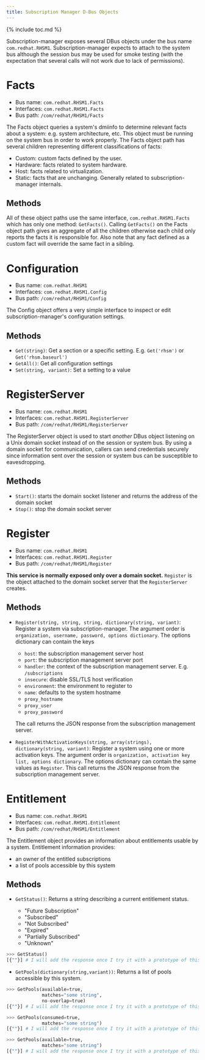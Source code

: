 ```yaml
---
title: Subscription Manager D-Bus Objects
---
```

{% include toc.md %}

Subscription-manager exposes several DBus objects under the bus name
`com.redhat.RHSM1`.  Subscription-manager expects to attach to the system bus
although the session bus may be used for smoke testing (with the expectation
that several calls will not work due to lack of permissions).

# Facts
* Bus name: `com.redhat.RHSM1.Facts`
* Interfaces: `com.redhat.RHSM1.Facts`
* Bus path: `/com/redhat/RHSM1/Facts`

The Facts object queries a system's dmiinfo to determine relevant facts about a
system: e.g. system architecture, etc.  This object must be running on the
system bus in order to work properly.  The Facts object path has several
children representing different classifications of facts:

* Custom: custom facts defined by the user.
* Hardware: facts related to system hardware.
* Host: facts related to virtualization.
* Static: facts that are unchanging.  Generally related to subscription-manager
  internals.

## Methods
All of these object paths use the same interface, `com.redhat.RHSM1.Facts` which
has only one method: `GetFacts()`.  Calling `GetFacts()` on the Facts object
path gives an aggregate of all the children otherwise each child only reports
the facts it is responsible for.  Also note that any fact defined as a custom
fact will override the same fact in a sibling.

# Configuration
* Bus name: `com.redhat.RHSM1`
* Interfaces: `com.redhat.RHSM1.Config`
* Bus path: `/com/redhat/RHSM1/Config`

The Config object offers a very simple interface to inspect or edit
subscription-manager's configuration settings.

## Methods
* `Get(string)`: Get a section or a specific setting.  E.g. `Get('rhsm')` or
  `Get('rhsm.baseurl')`
* `GetAll()`: Get all configuration settings
* `Set(string, variant)`: Set a setting to a value

# RegisterServer
* Bus name: `com.redhat.RHSM1`
* Interfaces: `com.redhat.RHSM1.RegisterServer`
* Bus path: `/com/redhat/RHSM1/RegisterServer`

The RegisterServer object is used to start *another* DBus object listening on a
Unix domain socket instead of on the session or system bus.  By using a domain
socket for communication, callers can send credentials securely since
information sent over the session or system bus can be susceptible to
eavesdropping.

## Methods
* `Start()`: starts the domain socket listener and returns the address of the
  domain socket
* `Stop()`: stop the domain socket server

# Register
* Bus name: `com.redhat.RHSM1`
* Interfaces: `com.redhat.RHSM1.Register`
* Bus path: `/com/redhat/RHSM1/Register`

**This service is normally exposed only over a domain socket.**  `Register` is
the object attached to the domain socket server that the `RegisterServer`
creates.

## Methods
* `Register(string, string, string, dictionary(string, variant)`: Register a
  system via subscription-manager.  The argument order is `organization,
  username, password, options dictionary`.  The options dictionary can contain
  the keys

  * `host`: the subscription management server host
  * `port`: the subscription management server port
  * `handler`: the context of the subscription management server.  E.g.
    `/subscriptions`
  * `insecure`: disable SSL/TLS host verification
  * `environment`: the environment to register to
  * `name`: defaults to the system hostname
  * `proxy_hostname`
  * `proxy_user`
  * `proxy_password`

  The call returns the JSON response from the subscription management server.

* `RegisterWithActivationKeys(string, array(strings), dictionary(string,
  variant)`: Register a system using one or more activation keys.  The argument
  order is `organization, activation key list, options dictionary`.  The options
  dictionary can contain the same values as `Register`.  This call returns the
  JSON response from the subscription management server.

# Entitlement
* Bus name: `com.redhat.RHSM1`
* Interfaces: `com.redhat.RHSM1.Entitlement`
* Bus path: `/com/redhat/RHSM1/Entitlement`

The Entitlement object provides an information about entitlements usable by a system.
Entitlement information provides:

   * an owner of the entitled subscriptions
   * a list of pools accessible by this system
   
## Methods
* `GetStatus()`: Returns a string describing a current entitlement status.

   * "Future Subscription"
   * "Subscribed"
   * "Not Subscribed"
   * "Expired"
   * "Partially Subscribed"
   * "Unknown"

```python
>>> GetStatus()
[{""}] # I will add the response once I try it with a prototype of this method.
```

* `GetPools(dictionary(string,variant))`: Returns a list of pools accessible by this system.

```python
>>> GetPools(available=true,
             matches="some string",
             no-overlap=true)
[{""}] # I will add the response once I try it with a prototype of this method.

>>> GetPools(consumed=true,
             matches="some string")
[{""}] # I will add the response once I try it with a prototype of this method.

>>> GetPools(available=true,
             matches="some string")
[{""}] # I will add the response once I try it with a prototype of this method.
```

